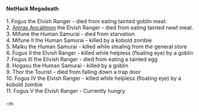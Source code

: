 <b>NetHack Megadeath</b>
<br />
<br />1. Fogus the Elvish Ranger - died from eating tainted goblin meat.
<br />2. <a href="http://www.chriswetherell.com/elf/Default.asp">Amras Ancalímon</a> the Elvish Ranger - died from eating tainted newt meat.
<br />3. Mifune the Human Samurai - died from starvation
<br />4. Mifune II the Human Samurai - killed by a kobold zombie
<br />5. Maiku the Human Samurai - killed while stealing from the general store
<br />6. Fogus II the Elvish Ranger - killed while helpless (floating eye) by a goblin
<br />7. Fogus III the Elivish Ranger - died from eating a tainted egg
<br />8. Hogasu the Human Samurai - killed by a goblin
<br />9. Thor the Tourist - died from falling down a trap door
<br />10. Fogus IV the Elvish Ranger - killed while helpless (floating eye) by a kobold zombie
<br />11. Fogus V the Elvish Ranger - Currently hungry
<br />
<br />-m
<br />